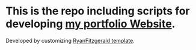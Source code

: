# This is the repo including scripts for developing [my portfolio Website](https://zahramino.github.io/).
Developed by customizing [RyanFitzgerald template](https://github.com/RyanFitzgerald/devportfolio).
